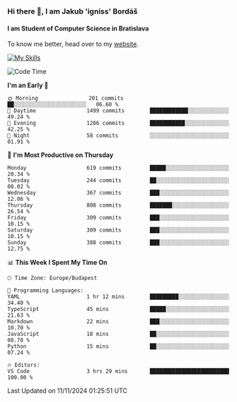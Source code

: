 ### Hi there 👋, I am Jakub 'igniss' Bordáš

#### I am Student of Computer Science in Bratislava
To know me better, head over to my [website](https://bordas.sk).

[![My Skills](https://skillicons.dev/icons?i=js,html,css,figma,svelte,java,kotlin,python,postgresql,typescript,nest,nodejs)](https://bordas.sk)


<!--START_SECTION:waka-->
![Code Time](http://img.shields.io/badge/Code%20Time-1%2C562%20hrs%2038%20mins-blue)

**I'm an Early 🐤** 

```text
🌞 Morning                201 commits         ██░░░░░░░░░░░░░░░░░░░░░░░   06.60 % 
🌆 Daytime                1499 commits        ████████████░░░░░░░░░░░░░   49.24 % 
🌃 Evening                1286 commits        ███████████░░░░░░░░░░░░░░   42.25 % 
🌙 Night                  58 commits          ░░░░░░░░░░░░░░░░░░░░░░░░░   01.91 % 
```
📅 **I'm Most Productive on Thursday** 

```text
Monday                   619 commits         █████░░░░░░░░░░░░░░░░░░░░   20.34 % 
Tuesday                  244 commits         ██░░░░░░░░░░░░░░░░░░░░░░░   08.02 % 
Wednesday                367 commits         ███░░░░░░░░░░░░░░░░░░░░░░   12.06 % 
Thursday                 808 commits         ███████░░░░░░░░░░░░░░░░░░   26.54 % 
Friday                   309 commits         ███░░░░░░░░░░░░░░░░░░░░░░   10.15 % 
Saturday                 309 commits         ███░░░░░░░░░░░░░░░░░░░░░░   10.15 % 
Sunday                   388 commits         ███░░░░░░░░░░░░░░░░░░░░░░   12.75 % 
```


📊 **This Week I Spent My Time On** 

```text
🕑︎ Time Zone: Europe/Budapest

💬 Programming Languages: 
YAML                     1 hr 12 mins        █████████░░░░░░░░░░░░░░░░   34.40 % 
TypeScript               45 mins             █████░░░░░░░░░░░░░░░░░░░░   21.63 % 
Markdown                 22 mins             ███░░░░░░░░░░░░░░░░░░░░░░   10.70 % 
JavaScript               18 mins             ██░░░░░░░░░░░░░░░░░░░░░░░   08.78 % 
Python                   15 mins             ██░░░░░░░░░░░░░░░░░░░░░░░   07.24 % 

🔥 Editors: 
VS Code                  3 hrs 29 mins       █████████████████████████   100.00 % 
```


 Last Updated on 11/11/2024 01:25:51 UTC
<!--END_SECTION:waka-->

